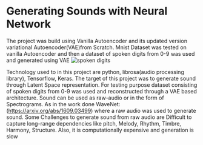 # Generating Sounds with Neural Network
The project was build using Vanilla Autoencoder and its updated version variational Autoencoder(VAE)from Scratch. Mnist Dataset was tested on vanilla Autoencoder
and then a dataset of spoken digits from 0-9 was used and generated using VAE ![spoken digits](https://github.com/Jakobovski/free-spoken-digit-dataset)


Technology used to in this project are python, librosa(audio processing library), Tensorflow, Keras. The target of this project was to generate sound through Latent Space representation. For testing purpose dataset consisting of spoken digits from 0-9 was used and reconstructed through a VAE based architecture. Sound can be used as raw-audio or in the form of Spectrograms. As in the work done WaveNet: (https://arxiv.org/abs/1609.03499) where a raw audio was used to generate sound. Some Challenges to generate sound from raw audio are Difficult to capture long-range dependencies like pitch, Melody, Rhythm, Timbre, Harmony, Structure. Also, it is computationally expensive and generation is slow

